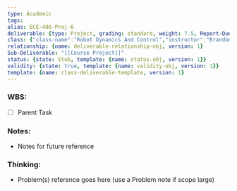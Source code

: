 ```yaml
---
type: Academic
tags: 
alias: ECE-486-Proj-6
deliverable: {type: Project, grading: standard, weight: 7.5, Report-Due: 2023-07-25, Grading-Starts: 2023-08-01, due: 2023-08-01, alias: ECE-486-P6, template: {name: deliverable-obj, version: 1}}
class: {"class-name":"Robot Dynamics And Control","instructor":"Brandon J. DeHart","medium":"In-Person","start-date":"2023-05-08","university":"University of Waterloo","class-alias":"ECE-486","template":{"name":"class-uni-obj","version":1}}
relationship: {name: deliverable-relationship-obj, version: 1}
Sub-Deliverable: "[[Course Project]]"
status: {state: Stub, template: {name: status-obj, version: 1}}
validity: {state: true, template: {name: validity-obj, version: 1}}
template: {name: class-deliverable-template, version: 1}
---
```


### WBS: 

- [ ] Parent Task

### Notes:

- Notes for future reference

### Thinking:

- Problem(s) reference goes here (use a Problem note if scope large)